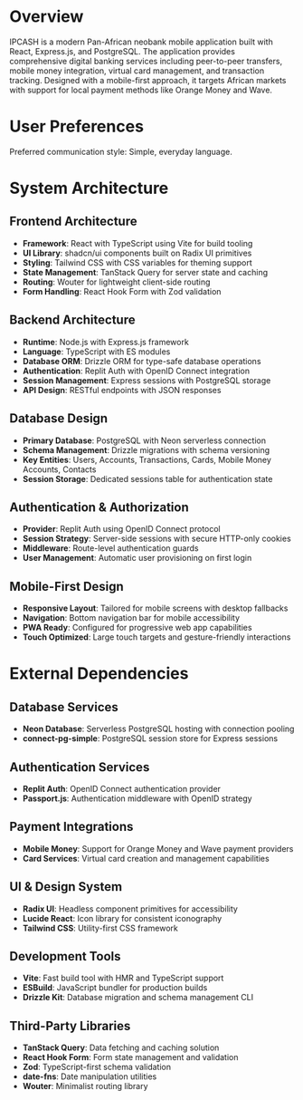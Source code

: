 # Overview

IPCASH is a modern Pan-African neobank mobile application built with React, Express.js, and PostgreSQL. The application provides comprehensive digital banking services including peer-to-peer transfers, mobile money integration, virtual card management, and transaction tracking. Designed with a mobile-first approach, it targets African markets with support for local payment methods like Orange Money and Wave.

# User Preferences

Preferred communication style: Simple, everyday language.

# System Architecture

## Frontend Architecture
- **Framework**: React with TypeScript using Vite for build tooling
- **UI Library**: shadcn/ui components built on Radix UI primitives
- **Styling**: Tailwind CSS with CSS variables for theming support
- **State Management**: TanStack Query for server state and caching
- **Routing**: Wouter for lightweight client-side routing
- **Form Handling**: React Hook Form with Zod validation

## Backend Architecture
- **Runtime**: Node.js with Express.js framework
- **Language**: TypeScript with ES modules
- **Database ORM**: Drizzle ORM for type-safe database operations
- **Authentication**: Replit Auth with OpenID Connect integration
- **Session Management**: Express sessions with PostgreSQL storage
- **API Design**: RESTful endpoints with JSON responses

## Database Design
- **Primary Database**: PostgreSQL with Neon serverless connection
- **Schema Management**: Drizzle migrations with schema versioning
- **Key Entities**: Users, Accounts, Transactions, Cards, Mobile Money Accounts, Contacts
- **Session Storage**: Dedicated sessions table for authentication state

## Authentication & Authorization
- **Provider**: Replit Auth using OpenID Connect protocol
- **Session Strategy**: Server-side sessions with secure HTTP-only cookies
- **Middleware**: Route-level authentication guards
- **User Management**: Automatic user provisioning on first login

## Mobile-First Design
- **Responsive Layout**: Tailored for mobile screens with desktop fallbacks
- **Navigation**: Bottom navigation bar for mobile accessibility
- **PWA Ready**: Configured for progressive web app capabilities
- **Touch Optimized**: Large touch targets and gesture-friendly interactions

# External Dependencies

## Database Services
- **Neon Database**: Serverless PostgreSQL hosting with connection pooling
- **connect-pg-simple**: PostgreSQL session store for Express sessions

## Authentication Services
- **Replit Auth**: OpenID Connect authentication provider
- **Passport.js**: Authentication middleware with OpenID strategy

## Payment Integrations
- **Mobile Money**: Support for Orange Money and Wave payment providers
- **Card Services**: Virtual card creation and management capabilities

## UI & Design System
- **Radix UI**: Headless component primitives for accessibility
- **Lucide React**: Icon library for consistent iconography
- **Tailwind CSS**: Utility-first CSS framework

## Development Tools
- **Vite**: Fast build tool with HMR and TypeScript support
- **ESBuild**: JavaScript bundler for production builds
- **Drizzle Kit**: Database migration and schema management CLI

## Third-Party Libraries
- **TanStack Query**: Data fetching and caching solution
- **React Hook Form**: Form state management and validation
- **Zod**: TypeScript-first schema validation
- **date-fns**: Date manipulation utilities
- **Wouter**: Minimalist routing library